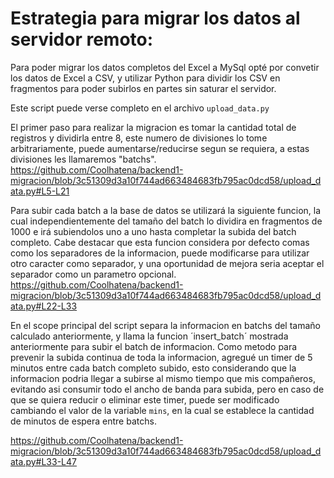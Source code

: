 # Estrategia para migrar los datos al servidor remoto:
Para poder migrar los datos completos del Excel a MySql opté por convetir los datos de Excel a CSV, y utilizar Python para dividir los  CSV en fragmentos para poder subirlos en partes sin saturar el servidor.

Este script puede verse completo en el archivo `upload_data.py`

El primer paso para realizar la migracion es tomar la cantidad total de registros y dividirla entre 8, este numero de divisiones lo tome arbitrariamente, puede aumentarse/reducirse segun se requiera, a estas divisiones les llamaremos "batchs".
https://github.com/Coolhatena/backend1-migracion/blob/3c51309d3a10f744ad663484683fb795ac0dcd58/upload_data.py#L5-L21

Para subir cada batch a la base de datos se utilizará la siguiente funcion, la cual independientemente del tamaño del batch lo dividira en fragmentos de 1000 e irá subiendolos uno a uno hasta completar la subida del batch completo. 
Cabe destacar que esta funcion considera por defecto comas como los separadores de la informacion, puede modificarse para utilizar otro caracter como separador, y una oportunidad de mejora seria aceptar el separador como un parametro opcional. 
https://github.com/Coolhatena/backend1-migracion/blob/3c51309d3a10f744ad663484683fb795ac0dcd58/upload_data.py#L22-L33

En el scope principal del script separa la informacion en batchs del tamaño calculado anteriormente, y llama la funcion ´insert_batch´ mostrada anteriormente para subir el batch de informacion.
Como metodo para prevenir la subida continua de toda la informacion, agregué un timer de 5 minutos entre cada batch completo subido, esto considerando que la informacion podria llegar a subirse al mismo tiempo que mis compañeros, evitando asi consumir todo el ancho de banda para subida,
pero en caso de que se quiera reducir o eliminar este timer, puede ser modificado cambiando el valor de la variable `mins`, en la cual se establece la cantidad de minutos de espera entre batchs. 

https://github.com/Coolhatena/backend1-migracion/blob/3c51309d3a10f744ad663484683fb795ac0dcd58/upload_data.py#L33-L47
